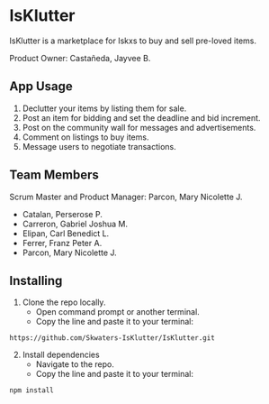 # IsKlutter

IsKlutter is a marketplace for Iskxs to buy and sell pre-loved items.
 
Product Owner: Castañeda, Jayvee B.

## App Usage
1. Declutter your items by listing them for sale.
2. Post an item for bidding and set the deadline and bid increment.
3. Post on the community wall for messages and advertisements.
4. Comment on listings to buy items.
5. Message users to negotiate transactions.

## Team Members
Scrum Master and Product Manager: Parcon, Mary Nicolette J.

* Catalan, Perserose P. 
* Carreron, Gabriel Joshua M.
* Elipan, Carl Benedict L.
* Ferrer, Franz Peter A.
* Parcon, Mary Nicolette J.

## Installing
1. Clone the repo locally.
     * Open command prompt or another terminal.
     * Copy the line and paste it to your terminal:
```
https://github.com/Skwaters-IsKlutter/IsKlutter.git
```
2. Install dependencies
     * Navigate to the repo.
     * Copy the line and paste it to your terminal:
```
npm install
```
